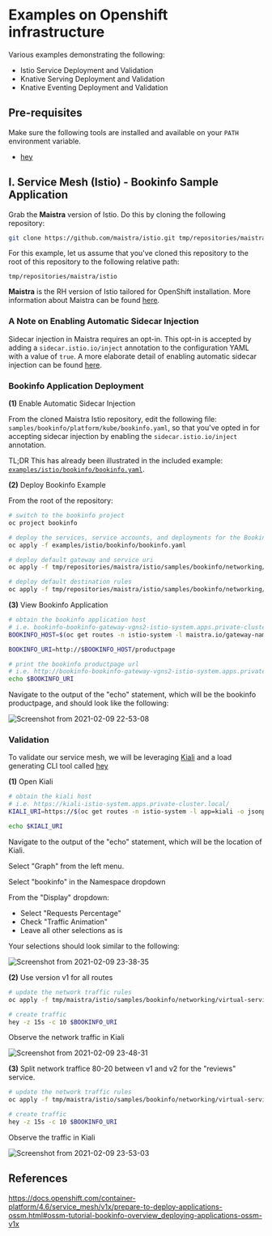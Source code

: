 # Examples on Openshift infrastructure

Various examples demonstrating the following: 

- Istio Service Deployment and Validation
- Knative Serving Deployment and Validation
- Knative Eventing Deployment and Validation

## Pre-requisites

Make sure the following tools are installed and available on your `PATH` environment variable. 

- [hey](https://github.com/rakyll/hey)

## I. Service Mesh (Istio) - Bookinfo Sample Application

Grab the **Maistra** version of Istio. Do this by cloning the following repository:

```bash
git clone https://github.com/maistra/istio.git tmp/repositories/maistra/istio
```

For this example, let us assume that you've cloned this repository to the root of this repository to the following relative path: 

`tmp/repositories/maistra/istio`

**Maistra** is the RH version of Istio tailored for OpenShift installation. More information about Maistra can be found [here](https://maistra.io/docs/ossm-vs-community.html).

### A Note on Enabling Automatic Sidecar Injection

Sidecar injection in Maistra requires an opt-in. This opt-in is accepted by adding a `sidecar.istio.io/inject` annotation to the configuration YAML with a value of `true`. A more elaborate detail of enabling automatic sidecar injection can be found [here](https://docs.openshift.com/container-platform/4.6/service_mesh/v1x/prepare-to-deploy-applications-ossm.html#ossm-automatic-sidecar-injection_deploying-applications-ossm-v1x). 

### Bookinfo Application Deployment

**(1)** Enable Automatic Sidecar Injection

From the cloned Maistra Istio repository, edit the following file: `samples/bookinfo/platform/kube/bookinfo.yaml`, so that you've opted in for accepting sidecar injection by enabling the `sidecar.istio.io/inject` annotation. 

TL;DR This has already been illustrated in the included example: [`examples/istio/bookinfo/bookinfo.yaml`](/examples/istio/bookinfo/bookinfo.yaml). 


**(2)** Deploy Bookinfo Example

From the root of the repository: 

```bash
# switch to the bookinfo project
oc project bookinfo

# deploy the services, service accounts, and deployments for the Bookinfo sample.
oc apply -f examples/istio/bookinfo/bookinfo.yaml

# deploy default gateway and service uri
oc apply -f tmp/repositories/maistra/istio/samples/bookinfo/networking/bookinfo-gateway.yaml

# deploy default destination rules
oc apply -f tmp/repositories/maistra/istio/samples/bookinfo/networking/destination-rule-all.yaml
```

**(3)** View Bookinfo Application

```bash
# obtain the bookinfo application host
# i.e. bookinfo-bookinfo-gateway-vgns2-istio-system.apps.private-cluster.local
BOOKINFO_HOST=$(oc get routes -n istio-system -l maistra.io/gateway-name=bookinfo-gateway -o jsonpath='{..status.ingress[0].host}')

BOOKINFO_URI=http://$BOOKINFO_HOST/productpage

# print the bookinfo productpage url
# i.e. http://bookinfo-bookinfo-gateway-vgns2-istio-system.apps.private-cluster.local/productpage
echo $BOOKINFO_URI
```

Navigate to the output of the "echo" statement, which will be the bookinfo productpage, and should look like the following: 

![Screenshot from 2021-02-09 22-53-08](https://user-images.githubusercontent.com/61749/107466459-ab7f2600-6b29-11eb-9c3a-ecbc53945d48.png)

### Validation

To validate our service mesh, we will be leveraging [Kiali](https://kiali.io/) and a load generating CLI tool called [hey](https://github.com/rakyll/hey)

**(1)** Open Kiali

```bash
# obtain the kiali host 
# i.e. https://kiali-istio-system.apps.private-cluster.local/
KIALI_URI=https://$(oc get routes -n istio-system -l app=kiali -o jsonpath='{..status.ingress[0].host}')

echo $KIALI_URI
```

Navigate to the output of the "echo" statement, which will be the location of Kiali. 

Select "Graph" from the left menu. 

Select "bookinfo" in the Namespace dropdown

From the "Display" dropdown: 
- Select "Requests Percentage"
- Check "Traffic Animation"
- Leave all other selections as is

Your selections should look similar to the following: 

![Screenshot from 2021-02-09 23-38-35](https://user-images.githubusercontent.com/61749/107469778-ff8d0900-6b2f-11eb-829a-bff81cc29079.png)

**(2)** Use version v1 for all routes

```bash
# update the network traffic rules
oc apply -f tmp/maistra/istio/samples/bookinfo/networking/virtual-service-all-v1.yaml

# create traffic
hey -z 15s -c 10 $BOOKINFO_URI
```

Observe the network traffic in Kiali

![Screenshot from 2021-02-09 23-48-31](https://user-images.githubusercontent.com/61749/107470655-5c3cf380-6b31-11eb-8269-5a2841071d26.png)

**(3)** Split network traffice 80-20 between v1 and v2 for the "reviews" service. 

```bash
# update the network traffic rules
oc apply -f tmp/maistra/istio/samples/bookinfo/networking/virtual-service-reviews-80-20.yaml

# create traffic
hey -z 15s -c 10 $BOOKINFO_URI
```

Observe the traffic in Kiali

![Screenshot from 2021-02-09 23-53-03](https://user-images.githubusercontent.com/61749/107471003-fa30be00-6b31-11eb-9f8c-331ac0c382ab.png)


## References

https://docs.openshift.com/container-platform/4.6/service_mesh/v1x/prepare-to-deploy-applications-ossm.html#ossm-tutorial-bookinfo-overview_deploying-applications-ossm-v1x